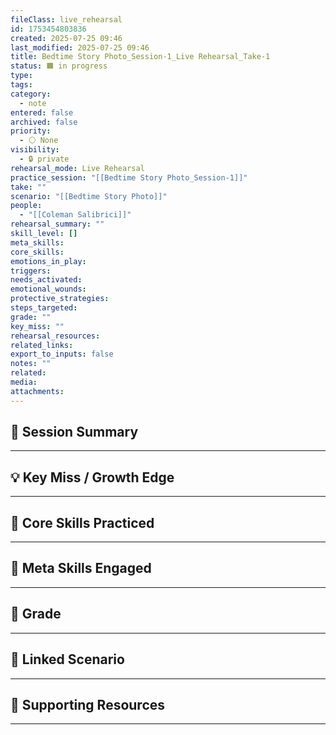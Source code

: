 ```yaml
---
fileClass: live_rehearsal
id: 1753454803836
created: 2025-07-25 09:46
last_modified: 2025-07-25 09:46
title: Bedtime Story Photo_Session-1_Live Rehearsal_Take-1
status: 🟧 in progress
type: 
tags: 
category:
  - note
entered: false
archived: false
priority:
  - ⚪ None
visibility:
  - 🔒 private
rehearsal_mode: Live Rehearsal
practice_session: "[[Bedtime Story Photo_Session-1]]"
take: ""
scenario: "[[Bedtime Story Photo]]"
people:
  - "[[Coleman Salibrici]]"
rehearsal_summary: ""
skill_level: []
meta_skills: 
core_skills: 
emotions_in_play: 
triggers: 
needs_activated: 
emotional_wounds: 
protective_strategies: 
steps_targeted: 
grade: ""
key_miss: ""
rehearsal_resources: 
related_links: 
export_to_inputs: false
notes: ""
related: 
media: 
attachments: 
---
```


## 📝 Session Summary  
---  


## 💡 Key Miss / Growth Edge  
---  


## 🧠 Core Skills Practiced  
---  

  
## 🧭 Meta Skills Engaged  
---  


## 🎯 Grade  
---  


## 📎 Linked Scenario  
---  


## 🔗 Supporting Resources  
---  


